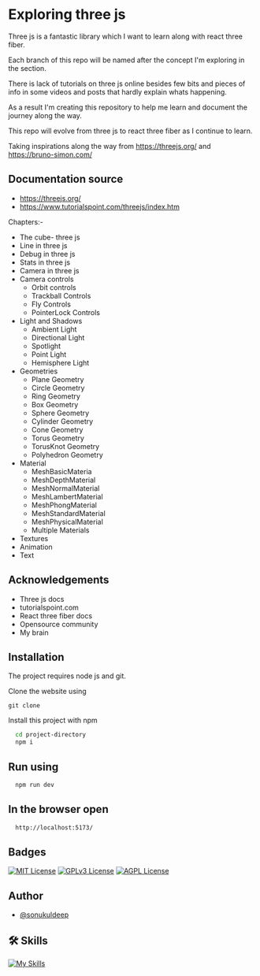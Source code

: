 
# Exploring three js

Three js is a fantastic library which I want to learn along with react three fiber. 

Each branch of this repo will be named after the concept I'm exploring in the section.

There is lack of tutorials on three js online besides few bits and pieces of info in some videos and posts that hardly explain whats happening. 

As a result I'm creating this repository to help me learn and document the journey along the way.

This repo will evolve from three js to react three fiber as I continue to learn. 

Taking inspirations along the way from https://threejs.org/ and https://bruno-simon.com/

## Documentation source
- https://threejs.org/
- https://www.tutorialspoint.com/threejs/index.htm

Chapters:-
- The cube- three js 
- Line in three js
- Debug in three js
- Stats in three js
- Camera in three js
- Camera controls
  - Orbit controls
  - Trackball Controls
  - Fly Controls
  - PointerLock Controls
- Light and Shadows
  - Ambient Light
  - Directional Light
  - Spotlight
  - Point Light
  - Hemisphere Light
- Geometries
  - Plane Geometry
  - Circle Geometry
  - Ring Geometry
  - Box Geometry
  - Sphere Geometry
  - Cylinder Geometry
  - Cone Geometry
  - Torus Geometry
  - TorusKnot Geometry
  - Polyhedron Geometry
- Material
  - MeshBasicMateria
  - MeshDepthMaterial
  - MeshNormalMaterial
  - MeshLambertMaterial
  - MeshPhongMaterial
  - MeshStandardMaterial
  - MeshPhysicalMaterial
  - Multiple Materials
- Textures
- Animation
- Text

## Acknowledgements

 - Three js docs
 - tutorialspoint.com
 - React three fiber docs
 - Opensource community
 - My brain


## Installation

The project requires node js and git.

Clone the website using
```npm
git clone 
```

Install this project with npm

```bash
  cd project-directory
  npm i
```

## Run using

```bash
  npm run dev
```

## In the browser open

```bash
  http://localhost:5173/
```
## Badges

[![MIT License](https://img.shields.io/badge/License-MIT-green.svg)](https://choosealicense.com/licenses/mit/) 
[![GPLv3 License](https://img.shields.io/badge/License-GPL%20v3-yellow.svg)](https://opensource.org/licenses/)
[![AGPL License](https://img.shields.io/badge/license-AGPL-blue.svg)](http://www.gnu.org/licenses/agpl-3.0)


## Author
- [@sonukuldeep](https://www.github.com/sonukuldeep)


## 🛠 Skills

[![My Skills](https://skillicons.dev/icons?i=js,ts,html,css,tailwind,sass,nodejs,react,vue,flask,rust,python,php,solidity,mongodb,mysql,prisma,figma,threejs)](https://github.com/sonukuldeep)